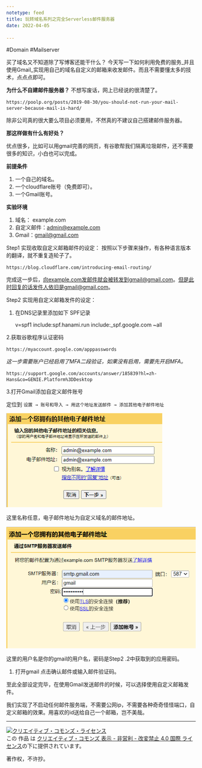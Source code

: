 ```yaml
---
notetype: feed
title: 玩转域名系列之完全Serverless邮件服务器
date: 2022-04-05

---
```

\#Domain #Mailserver

买了域名又不知道除了写博客还能干什么？ 今天写一下如何利用免费的服务_并且使用Gmail_实现用自己的域名自定义的邮箱来收发邮件。而且不需要懂太多的技术，点点点即可。

**为什么不自建邮件服务器？**
不想写废话，网上已经说的很清楚了。

    https://poolp.org/posts/2019-08-30/you-should-not-run-your-mail-server-because-mail-is-hard/

除非公司真的很大要么项目必须要用，不然真的不建议自己搭建邮件服务器。

**那这样做有什么有好处？**

优点很多，比如可以用gmail完善的网页，有谷歌帮我们隔离垃圾邮件，还不需要很多的知识，小白也可以完成。

**前提条件**

1. 一个自己的域名。
2. 一个cloudflare账号（免费即可）。
3. 一个Gmail账号。

**实验环境**

1. 域名： example.com
2. 自定义邮件：admin@example.com
3. Gmail：gmail@gmail.com

Step1  实现收取自定义邮箱邮件的设定：
按照以下步骤来操作，有各种语言版本的翻译，就不重复造轮子了。

    https://blog.cloudflare.com/introducing-email-routing/

完成这一步后，向example.com发邮件就会被转发到gmail@gmail.com。但是此时回复的话发件人依旧是gmail@gmail.com。

Step2  实现用自定义邮箱发件的设定：

1. 在DNS记录里添加如下 SPF记录

   v=spf1 include:spf.hanami.run include:_spf.google.com \~all

2\.获取谷歌程序认证密码

    https://myaccount.google.com/apppasswords

_这一步需要账户已经启用了MFA二段验证，如果没有启用，需要先开启MFA。_

    https://support.google.com/accounts/answer/185839?hl=zh-Hans&co=GENIE.Platform%3DDesktop

3\.打开Gmail添加自定义邮件账号

定位到 `设置 → 账号和导入 → 用这个地址发送邮件 → 添加其他电子邮件地址`

![](/uploads/2022-04-05-230335.png)

这里名称任意，电子邮件地址为自定义域名的邮件地址。

![](/uploads/2022-04-05-230609.png)

这里的用户名是你的gmail的用户名，密码是Step2 .2中获取到的应用密码。

1. 打开gmail 点击确认邮件或输入邮件验证码。

至此全部设定完毕，在使用Gmail发送邮件的时候，可以选择使用自定义邮箱发件。

我们实现了不启动任何邮件服务端，不需要公网ip，不需要各种奇奇怪怪端口，自定义邮箱的效果。用喜欢的id送给自己一个邮箱，岂不美哉。

***

<a rel="license" href="http://creativecommons.org/licenses/by-nc-nd/4.0/"><img alt="クリエイティブ・コモンズ・ライセンス" style="border-width:0" src="https://i.creativecommons.org/l/by-nc-nd/4.0/88x31.png" /></a><br />この 作品 は <a rel="license" href="http://creativecommons.org/licenses/by-nc-nd/4.0/">クリエイティブ・コモンズ 表示 - 非営利 - 改変禁止 4.0 国際 ライセンス</a>の下に提供されています。

著作权，不许抄。